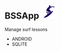 # BSSApp <img src='./BSSApp/app/src/main/res/drawable-v24/class_icon_surf.png' width='50'>
Manage surf lessons

- ANDROID
- SQLITE
